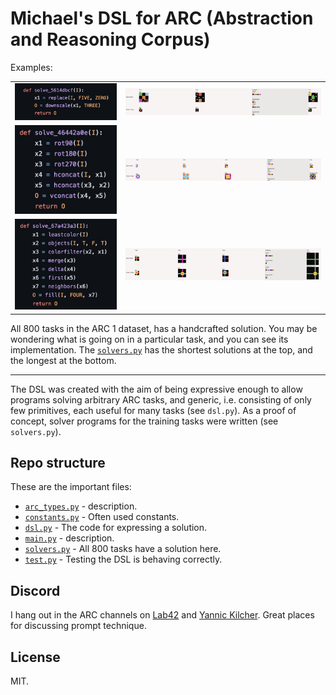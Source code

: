 # Michael's DSL for ARC (Abstraction and Reasoning Corpus)

Examples:

<table>
<tr>
<td><img src="documents/arc-561rdbcf-code.jpg"></td>
<td><img src="documents/arc-561rdbcf-show.jpg"></td>
</tr>
<tr>
<td><img src="documents/arc-46442a0e-code.jpg"></td>
<td><img src="documents/arc-46442a0e-show.jpg"></td>
</tr>
<tr>
<td><img src="documents/arc-67a423a3-code.jpg"></td>
<td><img src="documents/arc-67a423a3-show.jpg"></td>
</tr>
</table>

All 800 tasks in the ARC 1 dataset, has a handcrafted solution.
You may be wondering what is going on in a particular task, and you can see its implementation.
The [`solvers.py`](solvers.py) has the shortest solutions at the top, and the longest at the bottom.

---

The DSL was created with the aim of being expressive enough to allow programs solving arbitrary ARC tasks, and generic, i.e. consisting of only few primitives, each useful for many tasks (see ```dsl.py```). As a proof of concept, solver programs for the training tasks were written (see ```solvers.py```).

## Repo structure

These are the important files:
* [`arc_types.py`](arc_types.py) - description.
* [`constants.py`](constants.py) - Often used constants.
* [`dsl.py`](dsl.py) - The code for expressing a solution.
* [`main.py`](main.py) - description.
* [`solvers.py`](solvers.py) - All 800 tasks have a solution here.
* [`test.py`](tests.py) - Testing the DSL is behaving correctly.

## Discord

I hang out in the ARC channels on [Lab42](https://discord.gg/waRCYPEc6C) and [Yannic Kilcher](https://ykilcher.com/discord).
Great places for discussing prompt technique.

## License

MIT.
